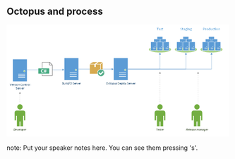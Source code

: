 ##  Octopus and process

![Octopus Deploy and process](/resources/img/howOctopusFitsIn.png "Octopus Deploy and process")


note:
    Put your speaker notes here.
    You can see them pressing 's'.
